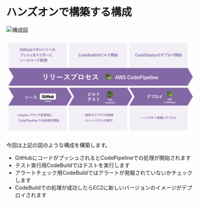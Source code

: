 # ハンズオンで構築する構成

![構成図](https://cacoo.com/diagrams/Bik1Om7JvTVGzpfj-9A688.png)

![](images/pipeline_all.png)

今回は上記の図のような構成を構築します。

- GitHubにコードがプッシュされるとCodePipelineでの処理が開始されます
- テスト実行用CodeBuildではテストを実行します
- アラートチェック用CodeBuildではアラートが発報されていないかチェックします
- CodeBuildでの処理が成功したらEC2に新しいバージョンのイメージがデプロイされます
